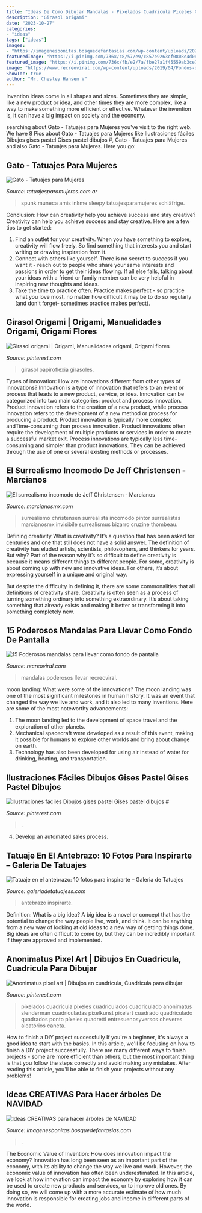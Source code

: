 ```yaml
---
title: "Ideas De Como Dibujar Mandalas - Pixelados Cuadricula Pixeles Cuadriculados Cuadriculado Anonimatus Slenderman Cuadriculadas Pixelkunst Pixelart Cuadrado Quadriculado Quadrados Ponto Píxeles Quadretti Entresuenosyversos Cheveres Aleatórios Caneta"
description: "Girasol origami"
date: "2023-10-27"
categories:
- "ideas"
tags: ["ideas"]
images:
- "https://imagenesbonitas.bosquedefantasias.com/wp-content/uploads/2020/11/ideas-árboles-navidad-6.jpg"
featuredImage: "https://i.pinimg.com/736x/c8/57/e9/c857e9263cf0808e4d0ebb8464a46efd.jpg"
featured_image: "https://i.pinimg.com/736x/fb/e2/7a/fbe27a1f45559ab3ce7b90d0a77a904d.jpg"
image: "https://www.recreoviral.com/wp-content/uploads/2019/04/Fondos-de-pantalla-mandalas-recreoviral-3.jpg"
ShowToc: true
author: "Mr. Chesley Hansen V"
---
```



Invention ideas come in all shapes and sizes. Sometimes they are simple, like a new product or idea, and other times they are more complex, like a way to make something more efficient or effective. Whatever the invention is, it can have a big impact on society and the economy.

	

		
searching about Gato - Tatuajes para Mujeres you've visit to the right web. We have 8 Pics about Gato - Tatuajes para Mujeres like Ilustraciones fáciles Dibujos gises pastel Gises pastel dibujos #, Gato - Tatuajes para Mujeres and also Gato - Tatuajes para Mujeres. Here you go:
		
    
## Gato - Tatuajes Para Mujeres

<img loading=lazy src="https://www.tatuajesparamujeres.com.ar/wp-content/uploads/2014/12/Tatuaje-Gato-e1418084141498.jpg" onerror="this.onerror=null;this.src='https://tse4.mm.bing.net/th?id=OIP.XxQs0zY7jUUCmFQLnlo2VgAAAA&amp;pid=15.1';" alt="Gato - Tatuajes para Mujeres">

_Source: tatuajesparamujeres.com.ar_

>spunk muneca amis inkme sleepy tatuajesparamujeres schläfrige. 

	

Conclusion: How can creativity help you achieve success and stay creative?
Creativity can help you achieve success and stay creative. Here are a few tips to get started: 
1. Find an outlet for your creativity. When you have something to explore, creativity will flow freely. So find something that interests you and start writing or drawing inspiration from it. 
2. Connect with others like yourself. There is no secret to success if you want it - reach out to people who share your same interests and passions in order to get their ideas flowing. If all else fails, talking about your ideas with a friend or family member can be very helpful in inspiring new thoughts and ideas. 
3. Take the time to practice often. Practice makes perfect - so practice what you love most, no matter how difficult it may be to do so regularly (and don't forget- sometimes practice makes perfect).

    
## Girasol Origami | Origami, Manualidades Origami, Origami Flores

<img loading=lazy src="https://i.pinimg.com/736x/d7/32/87/d73287c0ae4324b36e4d2517b10d3667--origami.jpg" onerror="this.onerror=null;this.src='https://tse3.mm.bing.net/th?id=OIP.hBNCZloPXP7dt93oHmcQ2gHaNI&amp;pid=15.1';" alt="Girasol origami | Origami, Manualidades origami, Origami flores">

_Source: pinterest.com_

>girasol papiroflexia girasoles. 

	

Types of innovation: How are innovations different from other types of innovations?
Innovation is a type of innovation that refers to an event or process that leads to a new product, service, or idea. Innovation can be categorized into two main categories: product and process innovation. Product innovation refers to the creation of a new product, while process innovation refers to the development of a new method or process for producing a product. 
Product innovation is typically more complex andTime-consuming than process innovation. Product innovations often require the development of multiple products or services in order to create a successful market exit. Process innovations are typically less time-consuming and simpler than product innovations. They can be achieved through the use of one or several existing methods or processes.

    
## El Surrealismo Incomodo De Jeff Christensen - Marcianos

<img loading=lazy src="https://marcianosmx.com/wp-content/uploads/2014/03/Never-Know-.jpg" onerror="this.onerror=null;this.src='https://tse3.mm.bing.net/th?id=OIP.toWWuI5iLczMzc51zY45BgHaJ_&amp;pid=15.1';" alt="El surrealismo incomodo de Jeff Christensen - Marcianos">

_Source: marcianosmx.com_

>surrealismo christensen surrealista incomodo pintor surrealistas marcianosmx invisibile surrealismus bizarro cruzine thombeau. 

	

Defining creativity
What is creativity? It’s a question that has been asked for centuries and one that still does not have a solid answer. The definition of creativity has eluded artists, scientists, philosophers, and thinkers for years. But why?
Part of the reason why it’s so difficult to define creativity is because it means different things to different people. For some, creativity is about coming up with new and innovative ideas. For others, it’s about expressing yourself in a unique and original way.

But despite the difficulty in defining it, there are some commonalities that all definitions of creativity share. Creativity is often seen as a process of turning something ordinary into something extraordinary. It’s about taking something that already exists and making it better or transforming it into something completely new.

    
## 15 Poderosos Mandalas Para Llevar Como Fondo De Pantalla

<img loading=lazy src="https://www.recreoviral.com/wp-content/uploads/2019/04/Fondos-de-pantalla-mandalas-recreoviral-3.jpg" onerror="this.onerror=null;this.src='https://tse4.mm.bing.net/th?id=OIP.RIBfB8p2DUZzInSKv0xmEwHaNK&amp;pid=15.1';" alt="15 Poderosos mandalas para llevar como fondo de pantalla">

_Source: recreoviral.com_

>mandalas poderosos llevar recreoviral. 

	

moon landing: What were some of the innovations?
The moon landing was one of the most significant milestones in human history. It was an event that changed the way we live and work, and it also led to many inventions. Here are some of the most noteworthy advancements: 
1) The moon landing led to the development of space travel and the exploration of other planets. 
2) Mechanical spacecraft were developed as a result of this event, making it possible for humans to explore other worlds and bring about change on earth. 
3) Technology has also been developed for using air instead of water for drinking, heating, and transportation.

    
## Ilustraciones Fáciles Dibujos Gises Pastel Gises Pastel Dibujos #

<img loading=lazy src="https://i.pinimg.com/736x/c8/57/e9/c857e9263cf0808e4d0ebb8464a46efd.jpg" onerror="this.onerror=null;this.src='https://tse3.mm.bing.net/th?id=OIP.u9R-Td3qdVq-IOOI6KjdTQHaHa&amp;pid=15.1';" alt="Ilustraciones fáciles Dibujos gises pastel Gises pastel dibujos #">

_Source: pinterest.com_

>. 

	

4. Develop an automated sales process.

    
## Tatuaje En El Antebrazo: 10 Fotos Para Inspirarte – Galeria De Tatuajes

<img loading=lazy src="https://galeriadetatuajess.com/wp-content/uploads/2020/08/tatuajes-en-antebrazo-in-2.png" onerror="this.onerror=null;this.src='https://tse2.mm.bing.net/th?id=OIP.XZ4cU-XQcYgoFC9e3qGzmQHaMp&amp;pid=15.1';" alt="Tatuaje en el antebrazo: 10 fotos para inspirarte – Galeria de Tatuajes">

_Source: galeriadetatuajess.com_

>antebrazo inspirarte. 

	

Definition: What is a big idea?
A big idea is a novel or concept that has the potential to change the way people live, work, and think. It can be anything from a new way of looking at old ideas to a new way of getting things done. Big ideas are often difficult to come by, but they can be incredibly important if they are approved and implemented.

    
## Anonimatus Pixel Art | Dibujos En Cuadricula, Cuadricula Para Dibujar

<img loading=lazy src="https://i.pinimg.com/736x/fb/e2/7a/fbe27a1f45559ab3ce7b90d0a77a904d.jpg" onerror="this.onerror=null;this.src='https://tse4.mm.bing.net/th?id=OIP.euXX3lWLO5HfsoAo6KUbOwHaNK&amp;pid=15.1';" alt="Anonimatus pixel art | Dibujos en cuadricula, Cuadricula para dibujar">

_Source: pinterest.com_

>pixelados cuadricula pixeles cuadriculados cuadriculado anonimatus slenderman cuadriculadas pixelkunst pixelart cuadrado quadriculado quadrados ponto píxeles quadretti entresuenosyversos cheveres aleatórios caneta. 

	

How to finish a DIY project successfully
If you're a beginner, it's always a good idea to start with the basics. In this article, we'll be focusing on how to finish a DIY project successfully. There are many different ways to finish projects - some are more efficient than others, but the most important thing is that you follow the steps correctly and avoid making any mistakes. After reading this article, you'll be able to finish your projects without any problems!

    
## Ideas CREATIVAS Para Hacer árboles De NAVIDAD

<img loading=lazy src="https://imagenesbonitas.bosquedefantasias.com/wp-content/uploads/2020/11/ideas-árboles-navidad-6.jpg" onerror="this.onerror=null;this.src='https://tse4.mm.bing.net/th?id=OIP.py303uAd_WJcJkG2HhggEAHaHP&amp;pid=15.1';" alt="Ideas CREATIVAS para hacer árboles de NAVIDAD">

_Source: imagenesbonitas.bosquedefantasias.com_

>. 

	

The Economic Value of Invention: How does innovation impact the economy?
Innovation has long been seen as an important part of the economy, with its ability to change the way we live and work. However, the economic value of innovation has often been underestimated. In this article, we look at how innovation can impact the economy by exploring how it can be used to create new products and services, or to improve old ones. By doing so, we will come up with a more accurate estimate of how much innovation is responsible for creating jobs and income in different parts of the world.

